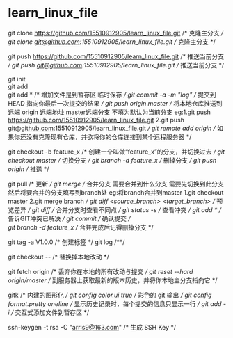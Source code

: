 # learn_linux_file

git clone https://github.com/15510912905/learn_linux_file.git     /* 克隆主分支 */
git clone git@github.com:15510912905/learn_linux_file.git         /* 克隆主分支 */

git push https://github.com/15510912905/learn_linux_file.git      /* 推送当前分支 */
git push git@github.com:15510912905/learn_linux_file.git          /* 推送当前分支 */
																  
git init                                                          
git add <filename>                                                
git add *                                                         /* 增加文件是到暂存区 临时保存 */
git commit -a -m "log"                                            /* 提交到HEAD 指向你最后一次提交的结果 */
git push origin master                                            /* 将本地仓库推送到远端 origin 远端地址 master远端分支 不填为默认为当前分支 eg:1.git push https://github.com/15510912905/learn_linux_file.git 2.git push git@github.com:15510912905/learn_linux_file.git */
git remote add origin <server>                                    /* 如果你还没有克隆现有仓库，并欲将你的仓库连接到某个远程服务器 */
												                  
git checkout -b feature_x                                         /* 创建一个叫做“feature_x”的分支，并切换过去 */
git checkout master                                               /* 切换分支 */
git branch -d feature_x                                           /* 删掉分支 */
git push origin <branch>                                          /* 推送 */                                 
												                  
git pull                                                          /* 更新 */
git merge <branch>                                                /* 合并分支 需要合并到什么分支 需要先切换到此分支 然后将要合并的分支填写到branch处 eg:将branch合并到master 1.git checkout master 2.git merge branch */
git diff <source_branch> <target_branch>                          /* 预览差异 */
git diff                                                          /* 合并分支时查看不同点 */
git status -s                                                     /* 查看冲突 */
git add *                                                         /* 告诉GIT冲突已解决 */
git commit                                                        /* 确认提交 */	
git branch -d feature_x                                           /* 合并完成后记得删掉分支 */
	
git tag -a V1.0.0                                                 /* 创建标签 */
git log                                                           /**/
												                  
git checkout -- <filename>                                        /* 替换掉本地改动 */
												                  
git fetch origin                                                  /* 丢弃你在本地的所有改动与提交 */
git reset --hard origin/master                                    /* 到服务器上获取最新的版本历史，并将你本地主分支指向它 */
												                  
gitk                                                              /* 内建的图形化 */
git config color.ui true                                          /* 彩色的 git 输出 */
git config format.pretty oneline                                  /* 显示历史记录时，每个提交的信息只显示一行 */
git add -i                                                        /* 交互式添加文件到暂存区 */
												                  
ssh-keygen -t rsa -C "arris9@163.com"                             /* 生成 SSH Key */



